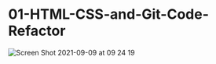 # 01-HTML-CSS-and-Git-Code-Refactor
![Screen Shot 2021-09-09 at 09 24 19](https://user-images.githubusercontent.com/84820751/132727343-659d82f3-f9a9-482c-8c22-ff0ff5f4107d.png)